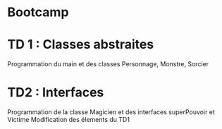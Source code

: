 # Bootcamp
TD 1 : Classes abstraites
===
Programmation du main et des classes Personnage, Monstre, Sorcier

TD2 : Interfaces
===
Programmation de la classe Magicien et des interfaces superPouvoir et Victime
Modification des élements du TD1
